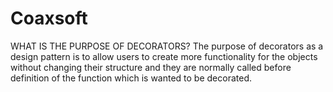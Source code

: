 # Coaxsoft
  WHAT IS THE PURPOSE OF DECORATORS?
  The purpose of decorators as a design pattern is to allow users to create more functionality for the objects without changing their structure and they are normally called before definition of the function which is wanted to be decorated.
